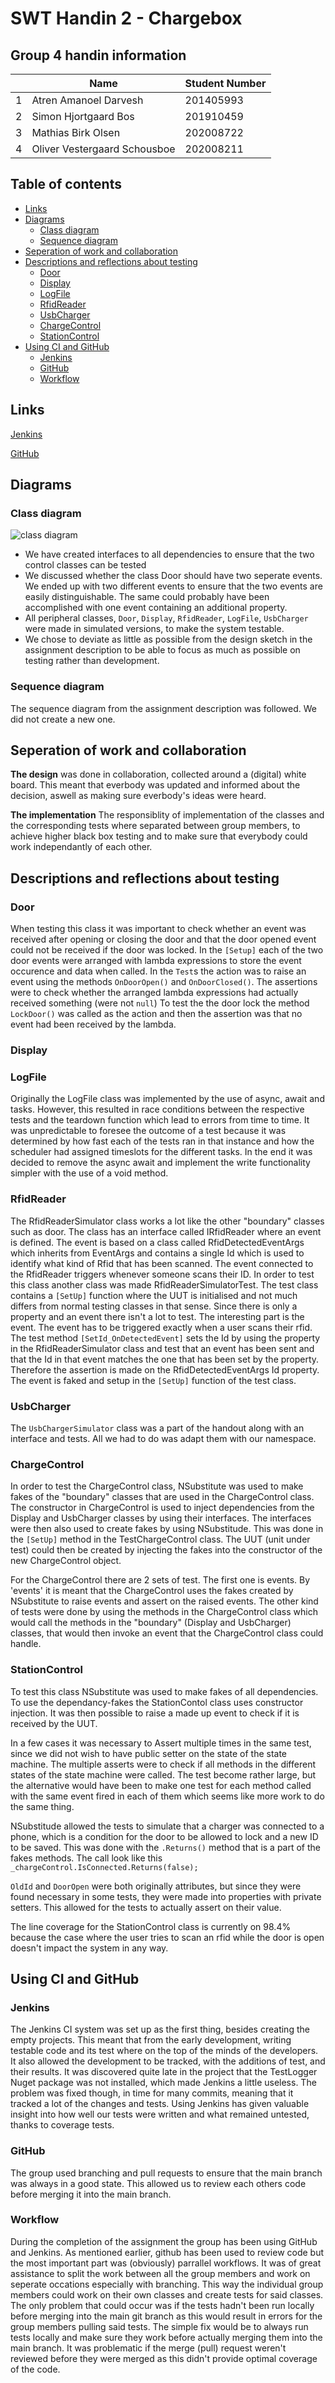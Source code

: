 <!-- 
Journalen skal være 5-15 sider lang. Den skal indeholde:
x1. Gruppenummer
x2. Gruppens medlemmer med studienumre
x3. URL for GitHub-repositoriet
x4. URL for Jenkins-jobbet
x5. Klasse-, sekvens- og andre nyttige diagrammer med forklaringer, som beskriver jeres testbare design, opbygningen af jeres løsning og dens opførsel
x6. Jeres design skal tage højde for den ikke eksisterende hardware og andre svært kontrollerbare afhængigheder og indkapsle dem, således at der kan testes gennem fakes
x7. En refleksion over jeres valgte design (hvorfor, fordele og ulemper, ikke en beskrivelse, den gav I ovenfor)
8. En beskrivelse og refleksion over hvordan I har valgt at teste
?9. En beskrivelse og refleksion over hvordan I fordelte arbejdet imellem jer (hvordan, hvorfor, fordele og ulemper)
?10. En refleksion over hvordan arbejdet gik med at bruge et fælles repository og et continuous integration system (observationer, fordele og ulemper))
-->

<!-- omit in toc -->
# SWT Handin 2 - Chargebox

<!-- omit in toc -->
## Group 4 handin information
|   | Name                         | Student Number |
|---|------------------------------|----------------|
| 1 | Atren Amanoel Darvesh        | 201405993      |
| 2 | Simon Hjortgaard Bos         | 201910459      |
| 3 | Mathias Birk Olsen           | 202008722      |
| 4 | Oliver Vestergaard Schousboe | 202008211      |

<div style="page-break-after: always;"></div>

<!-- omit in toc -->
## Table of contents
- [Links](#links)
- [Diagrams](#diagrams)
  - [Class diagram](#class-diagram)
  - [Sequence diagram](#sequence-diagram)
- [Seperation of work and collaboration](#seperation-of-work-and-collaboration)
- [Descriptions and reflections about testing](#descriptions-and-reflections-about-testing)
  - [Door](#door)
  - [Display](#display)
  - [LogFile](#logfile)
  - [RfidReader](#rfidreader)
  - [UsbCharger](#usbcharger)
  - [ChargeControl](#chargecontrol)
  - [StationControl](#stationcontrol)
- [Using CI and GitHub](#using-ci-and-github)
  - [Jenkins](#jenkins)
  - [GitHub](#github)
  - [Workflow](#workflow)

<div style="page-break-after: always;"></div>

## Links
[Jenkins](http://ci3.ase.au.dk:8080/job/team04E22ChargeBox/)

[GitHub](https://github.com/bedstitest/handin_02_changeBox)

## Diagrams
### Class diagram
![class diagram](figs/classDiagram.svg)

- We have created interfaces to all dependencies to ensure that the two control classes can be tested
- We discussed whether the class Door should have two seperate events. We ended up with two different events to ensure that the two events are easily distinguishable. The same could probably have been accomplished with one event containing an additional property.
- All peripheral classes, `Door`, `Display`, `RfidReader`, `LogFile`, `UsbCharger` were made in simulated versions, to make the system testable.
- We chose to deviate as little as possible from the design sketch in the assignment description to be able to focus as much as possible on testing rather than development.

### Sequence diagram
The sequence diagram from the assignment description was followed. We did not create a new one.

## Seperation of work and collaboration

**The design** was done in collaboration, collected around a (digital) white board. 
This meant that everbody was updated and informed about the decision, aswell as making sure everbody's ideas were heard. 

**The implementation** 
The responsiblity of implementation of the classes and the corresponding tests where separated between group members, to achieve higher black box testing and to make sure that everybody could work independantly of each other.

## Descriptions and reflections about testing
### Door
When testing this class it was important to check whether an event was received after opening or closing the door and that the door opened event could not be received if the door was locked.
In the `[Setup]` each of the two door events were arranged with lambda expressions to store the event occurence and data when called.
In the `Test`s the action was to raise an event using the methods `OnDoorOpen()` and `OnDoorClosed()`.
The assertions were to check whether the arranged lambda expressions had actually received something (were not `null`)
To test the the door lock the method `LockDoor()` was called as the action and then the assertion was that no event had been received by the lambda.

### Display



### LogFile

Originally the LogFile class was implemented by the use of async, await and tasks. However, this resulted in race conditions between the respective tests and the teardown function which lead to errors from time to time. It was unpredictable to foresee the outcome of a test because it was determined by how fast each of the tests ran in that instance and how the scheduler had assigned timeslots for the different tasks. In the end it was decided to remove the async await and implement the write functionality simpler with the use of a void method.

### RfidReader
The RfidReaderSimulator class works a lot like the other "boundary" classes such as door. The class has an interface called IRfidReader where an event is defined. The event is based on a class called RfidDetectedEventArgs which inherits from EventArgs and contains a single Id which is used to identify what kind of Rfid that has been scanned. The event connected to the RfidReader triggers whenever someone scans their ID. In order to test this class another class was made RfidReaderSimulatorTest. The test class contains a `[SetUp]` function where the UUT is initialised and not much differs from normal testing classes in that sense. Since there is only a property and an event there isn't a lot to test. The interesting part is the event. The event has to be triggered exactly when a user scans their rfid. The test method `[SetId_OnDetectedEvent]` sets the Id by using the property in the RfidReaderSimulator class and test that an event has been sent and that the Id in that event matches the one that has been set by the property. Therefore the assertion is made on the RfidDetectedEventArgs Id property. The event is faked and setup in the `[SetUp]` function of the test class.

### UsbCharger
The `UsbChargerSimulator` class was a part of the handout along with an interface and tests. All we had to do was adapt them with our namespace.

### ChargeControl

In order to test the ChargeControl class, NSubstitute was used to make fakes of the "boundary" classes that are used in the ChargeControl class. The constructor in ChargeControl is used to inject dependencies from the Display and UsbCharger classes by using their interfaces. The interfaces were then also used to create fakes by using NSubstitude. This was done in the `[SetUp]` method in the TestChargeControl class. The UUT (unit under test) could then be created by injecting the fakes into the constructor of the new ChargeControl object. 

For the ChargeControl there are 2 sets of test. The first one is events. By 'events' it is meant that the ChargeControl uses the fakes created by NSubstitute to raise events and assert on the raised events. The other kind of tests were done by using the methods in the ChargeControl class which would call the methods in the "boundary" (Display and UsbCharger) classes, that would then invoke an event that the ChargeControl class could handle.

### StationControl
To test this class NSubstitute was used to make fakes of all dependencies. To use the dependancy-fakes the StationContol class uses constructor injection. It was then possible to raise a made up event to check if it is received by the UUT. 

In a few cases it was necessary to Assert multiple times in the same test, since we did not wish to have public setter on the state of the state machine. The multiple asserts were to check if all methods in the different states of the state machine were called. The test become rather large, but the alternative would have been to make one test for each method called with the same event fired in each of them which seems like more work to do the same thing.

NSubstitude allowed the tests to simulate that a charger was connected to a phone, which is a condition for the door to be allowed to lock and a new ID to be saved. This was done with the `.Returns()` method that is a part of the fakes methods. The call look like this `_chargeControl.IsConnected.Returns(false);`

`OldId` and `DoorOpen` were both originally attributes, but since they were found necessary in some tests, they were made into properties with private setters. This allowed for the tests to actually assert on their value.

The line coverage for the StationControl class is currently on 98.4% because the case where the user tries to scan an rfid while the door is open doesn't impact the system in any way.

## Using CI and GitHub 
### Jenkins 
The Jenkins CI system was set up as the first thing, besides creating the empty projects. 
This meant that from the early development, writing testable code and its test where on the top of the minds of the developers. 
It also allowed the development to be tracked, with the additions of test, and their results. 
It was discovered quite late in the project that the TestLogger Nuget package was not installed, which made Jenkins a little useless. The problem was fixed though, in time for many commits, meaning that it tracked a lot of the changes and tests.
Using Jenkins has given valuable insight into how well our tests were written and what remained untested, thanks to coverage tests.

### GitHub
The group used branching and pull requests to ensure that the main branch was always in a good state.
This allowed us to review each others code before merging it into the main branch.

### Workflow
During the completion of the assignment the group has been using GitHub and Jenkins. As mentioned earlier, github has been used to review code but the most important part was (obviously) parrallel workflows. It was of great assistance to split the work between all the group members and work on seperate occations especially with branching. This way the individual group members could work on their own classes and create tests for said classes. The only problem that could occur was if the tests hadn't been run locally before merging into the main git branch as this would result in errors for the group members pulling said tests. The simple fix would be to always run tests locally and make sure they work before actually merging them into the main branch. It was problematic if the merge (pull) request weren't reviewed before they were merged as this didn't provide optimal coverage of the code.